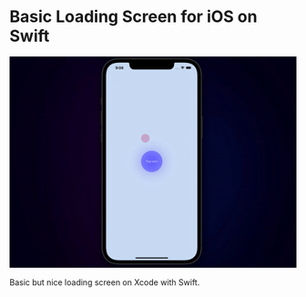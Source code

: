 # Basic Loading Screen for iOS on Swift


![ Alt text](basic-loading-screen.gif)  [](basic-loading-screen.gif)

Basic but nice loading screen on Xcode with Swift.
